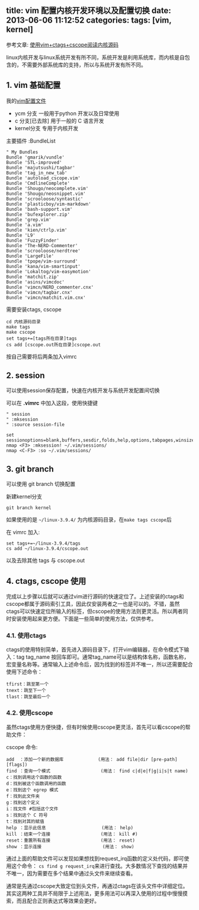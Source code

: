 title: vim 配置内核开发环境以及配置切换
date: 2013-06-06 11:12:52
categories:
tags: [vim, kernel]
---

参考文章: [使用vim+ctags+cscope阅读内核源码](http://edsionte.com/techblog/archives/1689)

linux内核开发与linux系统开发有所不同，系统开发是利用系统库，而内核是自包含的，不需要外部系统库的支持，所以与系统开发有所不同。
<!--more-->

## 1. vim 基础配置

我的[vim配置文件](https://github.com/whatot/whatot-vimrc)

* ycm 分支	一般用于python 开发以及日常使用
* c 分支[已去除]	用于一般的 C 语言开发
* kernel分支	专用于内核开发

主要插件 :BundleList

	" My Bundles
	Bundle 'gmarik/vundle'
	Bundle 'STL-improved'
	Bundle 'majutsushi/tagbar'
	Bundle 'tag_in_new_tab'
	Bundle 'autoload_cscope.vim'
	Bundle 'CmdlineComplete'
	Bundle 'Shougo/neocomplete.vim'
	Bundle 'Shougo/neosnippet.vim'
	Bundle 'scrooloose/syntastic'
	Bundle 'plasticboy/vim-markdown'
	Bundle 'bash-support.vim'
	Bundle 'bufexplorer.zip'
	Bundle 'grep.vim'
	Bundle 'a.vim'
	Bundle 'kien/ctrlp.vim'
	Bundle 'L9'
	Bundle 'FuzzyFinder'
	Bundle 'The-NERD-Commenter'
	Bundle 'scrooloose/nerdtree'
	Bundle 'LargeFile'
	Bundle 'tpope/vim-surround'
	Bundle 'kana/vim-smartinput'
	Bundle 'Lokaltog/vim-easymotion'
	Bundle 'matchit.zip'
	Bundle 'asins/vimcdoc'
	Bundle 'vimcn/NERD_commenter.cnx'
	Bundle 'vimcn/tagbar.cnx'
	Bundle 'vimcn/matchit.vim.cnx'

需要安装ctags, cscope

	cd 内核源码目录
	make tags
	make cscope
	set tags+=[tags所在目录]tags
	cs add [cscope.out所在目录]cscope.out

按自己需要将后两条加入vimrc

## 2. session

可以使用session保存配置，快速在内核开发与系统开发配置间切换

可以在 **.vimrc** 中加入这段，使用快捷键

	" session
	" :mksession
	" :source session-file

	set sessionoptions=blank,buffers,sesdir,folds,help,options,tabpages,winsize,resize
	nmap <F3> :mksession! ~/.vim/sessions/
	nmap <C-F3> :so ~/.vim/sessions/

## 3. git branch

可以使用 git branch 切换配置

新建kernel分支

	git branch kernel

如果使用的是 ``~/linux-3.9.4/`` 为内核源码目录，在``make tags cscope``后

在 vimrc 加入:

	set tags+=~/linux-3.9.4/tags
	cs add ~/linux-3.9.4/cscope.out

以及去除其他 tags 与 cscope.out

## 4. ctags, cscope 使用

完成以上步骤以后就可以通过vim进行源码的快速定位了。上述安装的ctags和cscope都属于源码索引工具，因此仅安装两者之一也是可以的。不错，虽然ctags可以快速定位所输入的标签，但cscope的使用方法则更灵活。所以两者同时安装使用起来更方便。下面是一些简单的使用方法，仅供参考。

### 4.1. 使用ctags

ctags的使用特别简单，首先进入源码目录下，打开vim编辑器，在命令模式下输入：tag tag_name 按回车即可。通常tag_name可以是结构体名称，函数名称，宏变量名称等。通常输入上述命令后，因为找到的标签并不唯一，所以还需要配合使用下述命令：

	tfirst：跳至第一个
	tnext：跳至下一个
	tlast：跳至最后一个

### 4.2. 使用cscope

虽然ctags使用方便快捷，但有时候使用cscope更灵活，首先可以看cscope的帮助文件：

cscope 命令:

	add  ：添加一个新的数据库             (用法： add file|dir [pre-path] [flags])
	find ：查询一个模式                   (用法： find c|d|e|f|g|i|s|t name)
	c：找到调用这个函数的函数
	d：找到被这个函数调用的函数
	e：找到这个 egrep 模式
	f：找到此文件夹
	g：找到这个定义
	i：找文件 #包括这个文件
	s：找到这个 C 符号
	t：找到对其的赋值
	help ：显示此信息                     (用法： help)
	kill ：结束一个连接                   (用法： kill #)
	reset：重置所有连接                   (用法： reset)
	show ：显示连接                       (用法： show)

通过上面的帮助文件可以发现如果想找到request_irq函数的定义处代码，即可使用这个命令：
``cs find g request_irq``来进行查找。大多数情况下查找的结果并不唯一，因为需要在多个结果中通过头文件来继续查看。

通常是先通过cscope大致定位到头文件，再通过ctags在该头文件中详细定位。其实这两种工具并不局限于上述用法，更多用法可以再深入使用的过程中慢慢摸索，而且配合正则表达式等效果会更好。
